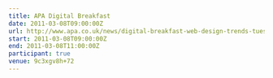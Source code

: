 ```yaml
---
title: APA Digital Breakfast
date: 2011-03-08T09:00:00Z
url: http://www.apa.co.uk/news/digital-breakfast-web-design-trends-tues-08-march
start: 2011-03-08T09:00:00Z
end: 2011-03-08T11:00:00Z
participant: true
venue: 9c3xgv8h+72
---
```

